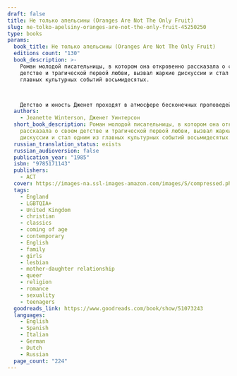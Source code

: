 ```yaml
---
draft: false
title: Не только апельсины (Oranges Are Not The Only Fruit)
slug: ne-tolko-apelsiny-oranges-are-not-the-only-fruit-45250250
type: books
params:
  book_title: Не только апельсины (Oranges Are Not The Only Fruit)
  editions count: "130"
  book_description: >-
    Роман молодой писательницы, в котором она откровенно рассказала о своем
    детстве и трагической первой любви, вызвал жаркие дискуссии и стал одним из
    главных культурных событий восьмидесятых.



    Детство и юность Дженет проходят в атмосфере бесконечных проповедей, религиозных праздников и душеспасительных бесед. Девочка с увлечением принимает участие в миссионерской деятельности общины, однако невольно отмечает, что ее "добродетельные" родители и соседи весьма своеобразно трактуют учение Христа. С каждым днем ей все труднее мириться с лицемерием и ханжеством, процветающими в ее окружении. Но однажды приходит любовь… и разрушает все, чем она жила до сих пор, -- семью, карьеру, веру в Бога и веру в людей. Но рушатся также и стены ее крошечного сообщества, за которыми открывается большой, живой настоящий мир…
  authors:
    - Jeanette Winterson, Дженет Уинтерсон
  short_book_description: Роман молодой писательницы, в котором она откровенно
    рассказала о своем детстве и трагической первой любви, вызвал жаркие
    дискуссии и стал одним из главных культурных событий восьмидесятых.
  russian_translation_status: exists
  russian_audioversion: false
  publication_year: "1985"
  isbn: "9785171143"
  publishers:
    - АСТ
  cover: https://images-na.ssl-images-amazon.com/images/S/compressed.photo.goodreads.com/books/1561805620l/51073243.jpg
  tags:
    - England
    - LGBTQIA+
    - United Kingdom
    - christian
    - classics
    - coming of age
    - contemporary
    - English
    - family
    - girls
    - lesbian
    - mother-daughter relationship
    - queer
    - religion
    - romance
    - sexuality
    - teenagers
  goodreads_link: https://www.goodreads.com/book/show/51073243
  languages:
    - English
    - Spanish
    - Italian
    - German
    - Dutch
    - Russian
  page_count: "224"
---
```

